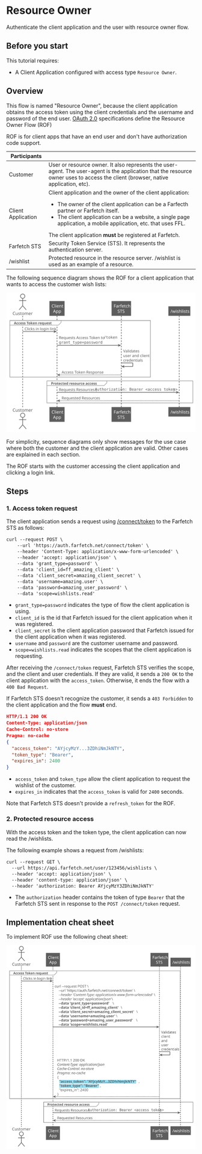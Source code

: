 <!--title:start-->
# Resource Owner
<!--title:end-->
<!--shortdesc:start-->
Authenticate the client application and the user with resource owner flow.
<!--shortdesc:end-->

<!--desc:start-->

## Before you start

This tutorial requires:

* A Client Application configured with access type `Resource Owner`.


## Overview
This flow is named "Resource Owner", because the client application obtains the access token using the client credentials and the username and password of the end user. [OAuth 2.0](https://tools.ietf.org/html/rfc6749) specifications define the Resource Owner Flow (ROF)

ROF is for client apps that have an end user and don't have authorization code support.

| Participants | |
|------------- |------- |
| Customer	| User or resource owner. It also represents the user-agent. The user-agent is the application that the resource owner uses to access the client (browser, native application, etc). |
| Client Application | Client application and the owner of the client application:<ul><li>The owner of the client application can be a Farfecth partner or Farfetch itself.</li><li>The client application can be a website, a single page application, a mobile application, etc. that uses FFL.</li></ul>The client application **must** be registered at Farfetch. |
| Farfetch STS | Security Token Service (STS). It represents the authentication server. |
| /wishlist | Protected resource in the resource server. /wishlist is used as an example of a resource.|

The following sequence diagram shows the ROF for a client application that wants to access the customer wish lists:

![](../images/flow-resource-owner.svg)

For simplicity, sequence diagrams only show messages for the use case where both the customer and the client application are valid. Other cases are explained in each section.

The ROF starts with the customer accessing the client application and clicking a login link.


## Steps

### 1. Access token request

The client application sends a request using [/connect/token](../authentication-api/token.md) to the Farfetch STS as follows:

```shell
curl --request POST \
    --url 'https://auth.farfetch.net/connect/token' \
    --header 'Content-Type: application/x-www-form-urlencoded' \
    --header 'accept: application/json' \
    --data 'grant_type=password' \
    --data 'client_id=ff_amazing_client' \
    --data 'client_secret=amazing_client_secret' \
    --data 'username=amazing.user' \
    --data 'password=amazing_user_password' \
    --data 'scope=wishlists.read' 
```

* `grant_type=password` indicates the type of flow the client application is using.
* `client_id` is the id that Farfetch issued for the client application when it was registered.
* `client_secret` is the client application password that Farfetch issued for the client application when it was registered.
* `username` and `password` are the customer username and password.
* `scope=wishlists.read` indicates the scopes that the client application is requesting.

After receiving the `/connect/token` request, Farfetch STS verifies the scope,  and the client and user credentials. If they are valid, it sends a `200 OK` to the client application with the `access_token`. Otherwise, it ends the flow with a `400 Bad Request`.

If Farfetch STS doesn't recognize the customer, it sends a `403 Forbidden` to the client application and the flow **must** end. 

```json
HTTP/1.1 200 OK
Content-Type: application/json
Cache-Control: no-store
Pragma: no-cache
{
  "access_token": "AYjcyMzY...3ZDhiNmJkNTY",
  "token_type": "Bearer",
  "expires_in": 2400
}
```

* `access_token` and `token_type` allow the client application to request the wishlist of the customer.
* `expires_in` indicates that the `access_token` is valid for `2400` seconds.

Note that Farfetch STS doesn't provide a `refresh_token` for the ROF.

### 2. Protected resource access

With the access token and the token type, the client application can now read the /wishlists.

The following example shows a request from  /wishlists:

```shell
curl --request GET \
  --url https://api.farfetch.net/user/123456/wishlists \
  --header 'accept: application/json' \
  --header 'content-type: application/json' \
  --header 'authorization: Bearer AYjcyMzY3ZDhiNmJkNTY'
```

* The `authorization` header contains the token of type `Bearer` that the Farfetch STS sent in response to the `POST /connect/token` request.



## Implementation cheat sheet

To implement ROF use the following cheat sheet:

![](../images/sheet-resource-owner.svg)
<!--desc:end-->
